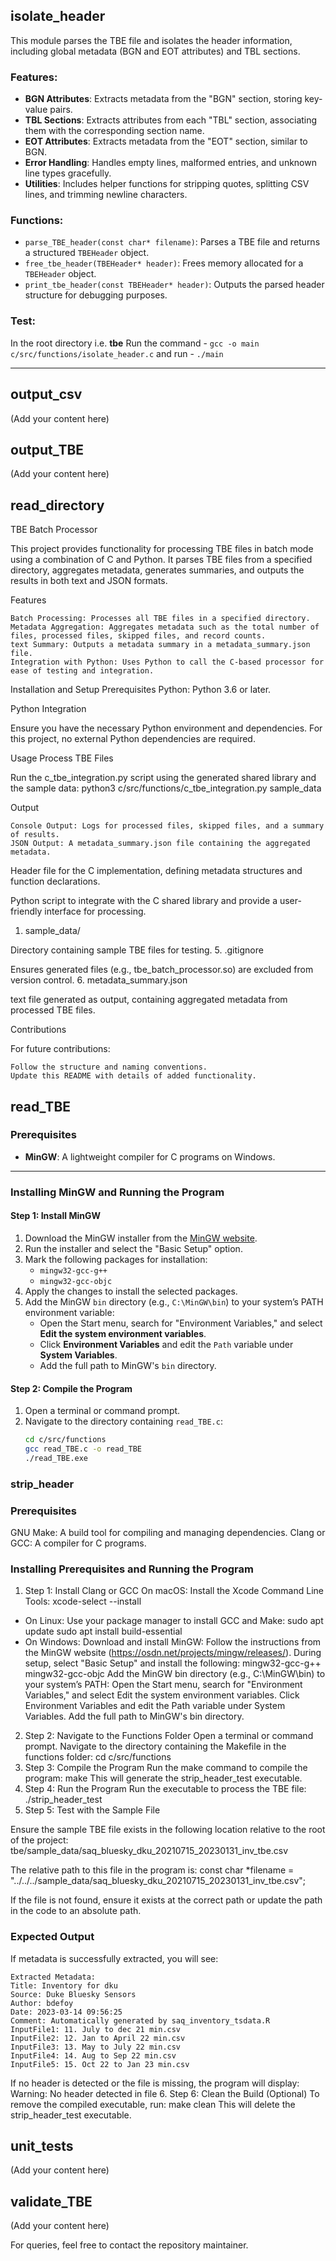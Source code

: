 ## isolate_header

This module parses the TBE file and isolates the header information, including global metadata (BGN and EOT attributes) and TBL sections.

### Features:
- **BGN Attributes**: Extracts metadata from the "BGN" section, storing key-value pairs.
- **TBL Sections**: Extracts attributes from each "TBL" section, associating them with the corresponding section name.
- **EOT Attributes**: Extracts metadata from the "EOT" section, similar to BGN.
- **Error Handling**: Handles empty lines, malformed entries, and unknown line types gracefully.
- **Utilities**: Includes helper functions for stripping quotes, splitting CSV lines, and trimming newline characters.

### Functions:
- `parse_TBE_header(const char* filename)`: Parses a TBE file and returns a structured `TBEHeader` object.
- `free_tbe_header(TBEHeader* header)`: Frees memory allocated for a `TBEHeader` object.
- `print_tbe_header(const TBEHeader* header)`: Outputs the parsed header structure for debugging purposes.

### Test:
In the root directory i.e. **tbe**
Run the command - `` gcc -o main c/src/functions/isolate_header.c ``
and run - ``./main``

---

## output_csv

(Add your content here)

## output_TBE

(Add your content here)

## read_directory
TBE Batch Processor

This project provides functionality for processing TBE files in batch mode using a combination of C and Python. It parses TBE files from a specified directory, aggregates metadata, generates summaries, and outputs the results in both text and JSON formats.

Features

    Batch Processing: Processes all TBE files in a specified directory.
    Metadata Aggregation: Aggregates metadata such as the total number of files, processed files, skipped files, and record counts.
    text Summary: Outputs a metadata summary in a metadata_summary.json file.
    Integration with Python: Uses Python to call the C-based processor for ease of testing and integration.

Installation and Setup
Prerequisites
    Python: Python 3.6 or later.

Python Integration

Ensure you have the necessary Python environment and dependencies. For this project, no external Python dependencies are required.

Usage
Process TBE Files

Run the c_tbe_integration.py script using the generated shared library and the sample data:
python3 c/src/functions/c_tbe_integration.py sample_data


Output

    Console Output: Logs for processed files, skipped files, and a summary of results.
    JSON Output: A metadata_summary.json file containing the aggregated metadata.



Header file for the C implementation, defining metadata structures and function declarations.

Python script to integrate with the C shared library and provide a user-friendly interface for processing.
1. sample_data/

Directory containing sample TBE files for testing.
5. .gitignore

Ensures generated files (e.g., tbe_batch_processor.so) are excluded from version control.
6. metadata_summary.json

text file generated as output, containing aggregated metadata from processed TBE files.

Contributions

For future contributions:

    Follow the structure and naming conventions.
    Update this README with details of added functionality.

## read_TBE

### Prerequisites

- **MinGW**: A lightweight compiler for C programs on Windows.

---

### Installing MinGW and Running the Program

#### Step 1: Install MinGW

1. Download the MinGW installer from the [MinGW website](https://osdn.net/projects/mingw/releases/).
2. Run the installer and select the "Basic Setup" option.
3. Mark the following packages for installation:
   - `mingw32-gcc-g++`
   - `mingw32-gcc-objc`
4. Apply the changes to install the selected packages.
5. Add the MinGW `bin` directory (e.g., `C:\MinGW\bin`) to your system’s PATH environment variable:
   - Open the Start menu, search for "Environment Variables," and select **Edit the system environment variables**.
   - Click **Environment Variables** and edit the `Path` variable under **System Variables**.
   - Add the full path to MinGW's `bin` directory.

#### Step 2: Compile the Program

1. Open a terminal or command prompt.
2. Navigate to the directory containing `read_TBE.c`:
   ```bash
   cd c/src/functions
   gcc read_TBE.c -o read_TBE
   ./read_TBE.exe
   ```

### strip_header

### Prerequisites
GNU Make: A build tool for compiling and managing dependencies.
Clang or GCC: A compiler for C programs.
### Installing Prerequisites and Running the Program
1. Step 1: Install Clang or GCC
On macOS:
Install the Xcode Command Line Tools: xcode-select --install
- On Linux:
Use your package manager to install GCC and Make: sudo apt update sudo apt install build-essential
- On Windows:
Download and install MinGW:
Follow the instructions from the MinGW website (https://osdn.net/projects/mingw/releases/).
During setup, select "Basic Setup" and install the following:
mingw32-gcc-g++
mingw32-gcc-objc
Add the MinGW bin directory (e.g., C:\MinGW\bin) to your system’s PATH:
Open the Start menu, search for "Environment Variables," and select Edit the system environment variables.
Click Environment Variables and edit the Path variable under System Variables.
Add the full path to MinGW's bin directory.
2. Step 2: Navigate to the Functions Folder
Open a terminal or command prompt.
Navigate to the directory containing the Makefile in the functions folder: cd c/src/functions
3. Step 3: Compile the Program
Run the make command to compile the program: make
This will generate the strip_header_test executable.
4. Step 4: Run the Program
Run the executable to process the TBE file: ./strip_header_test
5. Step 5: Test with the Sample File

Ensure the sample TBE file exists in the following location relative to the root of the project: tbe/sample_data/saq_bluesky_dku_20210715_20230131_inv_tbe.csv

The relative path to this file in the program is: const char *filename = "../../../sample_data/saq_bluesky_dku_20210715_20230131_inv_tbe.csv";

If the file is not found, ensure it exists at the correct path or update the path in the code to an absolute path.

### Expected Output
If metadata is successfully extracted, you will see: 
```
Extracted Metadata:
Title: Inventory for dku
Source: Duke Bluesky Sensors
Author: bdefoy
Date: 2023-03-14 09:56:25
Comment: Automatically generated by saq_inventory_tsdata.R
InputFile1: 11. July to dec 21 min.csv
InputFile2: 12. Jan to April 22 min.csv
InputFile3: 13. May to July 22 min.csv
InputFile4: 14. Aug to Sep 22 min.csv
InputFile5: 15. Oct 22 to Jan 23 min.csv
```
If no header is detected or the file is missing, the program will display: Warning: No header detected in file
6. Step 6: Clean the Build (Optional)
To remove the compiled executable, run: make clean
This will delete the strip_header_test executable.
## unit_tests

(Add your content here)

## validate_TBE

(Add your content here)

For queries, feel free to contact the repository maintainer.